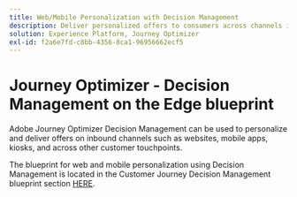 ```yaml
---
title: Web/Mobile Personalization with Decision Management
description: Deliver personalized offers to consumers across channels including kiosks and agent assisted experiences.
solution: Experience Platform, Journey Optimizer
exl-id: f2a6e7fd-c8bb-4356-8ca1-96956662ecf5
---
```

# Journey Optimizer - Decision Management on the Edge blueprint

Adobe Journey Optimizer Decision Management can be used to personalize and deliver offers on inbound channels such as websites, mobile apps, kiosks, and across other customer touchpoints.

The blueprint for web and mobile personalization using Decision Management is located in the Customer Journey Decision Management blueprint section [HERE](../../customer-journeys/decision_management/decision-management-edge.md).
